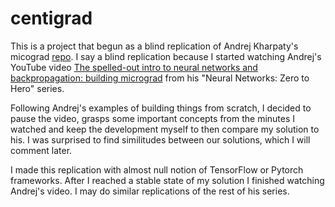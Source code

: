 # centigrad

This is a project that begun as a blind replication of Andrej Kharpaty's micograd [repo](https://github.com/karpathy/micrograd/tree/master). I say a blind replication because I started watching Andrej's YouTube video [The spelled-out intro to neural networks and backpropagation: building micrograd](https://www.youtube.com/watch?v=VMj-3S1tku0&list=PLAqhIrjkxbuWI23v9cThsA9GvCAUhRvKZ) from his "Neural Networks: Zero to Hero" series.

Following Andrej's examples of building things from scratch, I decided to pause the video, grasps some important concepts from the minutes I watched and keep the development myself to then compare my solution to his. I was surprised to find similitudes between our solutions, which I will comment later.

I made this replication with almost null notion of TensorFlow or Pytorch frameworks. After I reached a stable state of my solution I finished watching Andrej's video. I may do similar replications of the rest of his series.